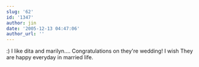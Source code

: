 ```yaml
---
slug: '62'
id: '1347'
author: jin
date: '2005-12-13 04:47:06'
author_url: ''
---
```

:) I like dita and marilyn....
Congratulations on they're wedding!
I wish They are happy everyday in married life.
